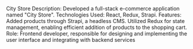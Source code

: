 City Store
Description: Developed a full-stack e-commerce application named "City Store".
Technologies Used: React, Redux, Strapi.
Features:
Added products through Strapi, a headless CMS.
Utilized Redux for state management, enabling efficient addition of products to the shopping cart.
Role: Frontend developer, responsible for designing and implementing the user interface and integrating
with backend services
